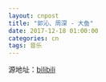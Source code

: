 ```yaml
---
layout: cnpost
title: "郭沁、周深 - 大鱼"
date: 2017-12-18 01:00:00
categories: cn
tags: 音乐
---
```


源地址：[bilibili](https://www.bilibili.com/video/av15936766)
